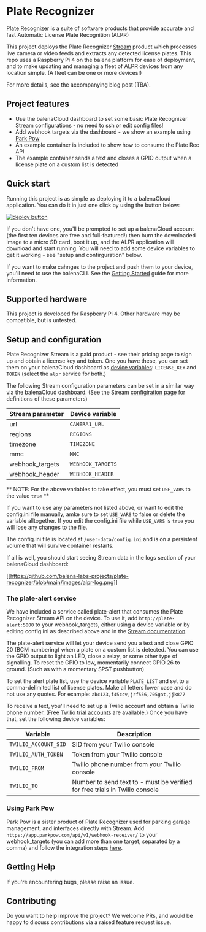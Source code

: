 # Plate Recognizer

[Plate Recognizer](https://platerecognizer.com/) is a suite of software products that provide accurate and fast Automatic License Plate Recognition (ALPR)

This project deploys the Plate Recognizer [Stream](https://platerecognizer.com/stream/) product which processes live camera or video feeds and extracts any detected license plates. This repo uses a Raspberry Pi 4 on the balena platform for ease of deployment, and to make updating and managing a fleet of  ALPR devices from any location simple. (A fleet can be one or more devices!)

For more details, see the accompanying blog post (TBA).

## Project features
- Use the balenaCloud dashboard to set some basic Plate Recognizer Stream configurations - no need to ssh or edit config files!
- Add webhook targets via the dashboard - we show an example using [Park Pow](https://parkpow.com/)
- An example container is included to show how to consume the Plate Rec API
- The example container sends a text and closes a GPIO output when a license plate on a custom list is detected


## Quick start

Running this project is as simple as deploying it to a balenaCloud application. You can do it in just one click by using the button below:

[![deploy button](https://balena.io/deploy.svg)](https://dashboard.balena-cloud.com/deploy?repoUrl=https://github.com/balena-labs-projects/plate-recognizer)

If you don't have one, you'll be prompted to set up a balenaCloud account (the first ten devices are free and full-featured!) then burn the downloaded image to a micro SD card, boot it up, and the ALPR application will download and start running. You will need to add some device variables to get it working - see "setup and confirguration" below.

If you want to make cahnges to the project and push them to your device, you'll need to use the balenaCLI. See the [Getting Started](https://www.balena.io/os/docs/raspberrypi4-64/getting-started/) guide for more information.

## Supported hardware

This project is developed for Raspberry Pi 4. Other hardware may be compatible, but is untested.

## Setup and configuration

Plate Recognizer Stream is a paid product - see their pricing page to sign up and obtain a license key and token. One you have these, you can set them on your balenaCloud dashboard as [device variables](https://www.balena.io/docs/learn/manage/variables/):
`LICENSE_KEY` and `TOKEN` (select the `alpr` service for both.)

The following Stream configuration parameters can be set in a similar way via the balenaCloud dashboard. (See the Stream [configiration page](https://guides.platerecognizer.com/docs/stream/configuration#parameters) for definitions of these parameters)

| Stream parameter  |  Device variable | 
|---|---|
|url|`CAMERA1_URL`|
|regions|`REGIONS`   | 
|timezone|`TIMEZONE`   |
|mmc|`MMC` |
|webhook_targets|`WEBHOOK_TARGETS`|
|webhook_header|`WEBHOOK_HEADER`|

** NOTE: For the above variables to take effect, you must set `USE_VARS` to the value `true` **
 
If you want to use any parameters not listed above, or want to edit the config.ini file manually, amke sure to set `USE_VARS` to false or delete the variable alltogether. If you edit the config.ini file while `USE_VARS` is `true` you will lose any changes to the file.

The config.ini file is located at `/user-data/config.ini` and is on a persistent volume that will survive container restarts.

If all is well, you should start seeing Stream data in the logs section of your balenaCloud dashboard:

[[https://github.com/balena-labs-projects/plate-recognizer/blob/main/images/alpr-log.png]]

### The plate-alert service

We have included a service called plate-alert that consumes the Plate Recognizer Stream API on the device. To use it, add `http://plate-alert:5000` to your webhook_targets, either using a device variable or by editing config.ini as described above and in the [Stream documentation](https://guides.platerecognizer.com/docs/stream/configuration)

The plate-alert service will let your device send you a text and close GPIO 20 (BCM numbering) when a plate on a custom list is detected. You can use the GPIO output to light an LED, close a relay, or some other type of signalling. To reset the GPIO to low, momentarily connect GPIO 26 to ground. (Such as with a momentary SPST pushbutton)

To set the alert plate list, use the device variable `PLATE_LIST` and set to a comma-delimited list of license plates. Make all letters lower case and do not use any quotes. For example: `abc123,f45ccv,jrf556,705gat,jjk877`

To receive a text, you'll need to set up a Twilio account and obtain a Twilio phone number. (Free [Twilio trial accounts](https://www.twilio.com/docs/usage/tutorials/how-to-use-your-free-trial-account) are available.) Once you have that, set the following device variables:

| Variable  |  Description | 
|---|---|
|`TWILIO_ACCOUNT_SID`|SID from your Twilio console|
|`TWILIO_AUTH_TOKEN`|Token from your Twilio console   | 
|`TWILIO_FROM`|Twilio phone number from your Twilio console   |
|`TWILIO_TO`|Number to send text to - must be verified for free trials in Twilio console|

### Using Park Pow
Park Pow is a sister product of Plate Recognizer used for parking garage management, and interfaces directly with Stream. Add `https://app.parkpow.com/api/v1/webhook-receiver/` to your webhook_targets (you can add more than one target, separated by a comma) and follow the integration steps [here](https://guides.platerecognizer.com/docs/parkpow/integrations#stream).

## Getting Help

If you're encountering bugs, please raise an issue.

## Contributing

Do you want to help improve the project? We welcome PRs, and would be happy to discuss contributions via a raised feature request issue.
